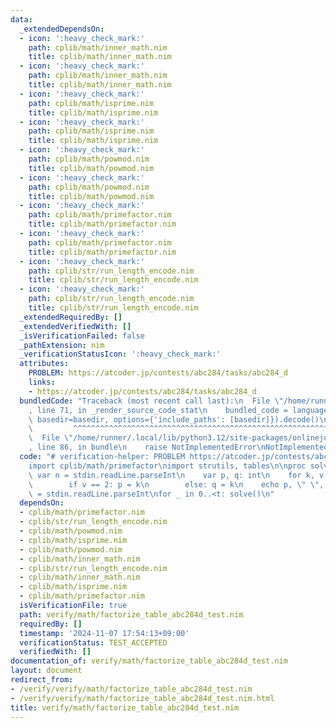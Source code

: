 ```yaml
---
data:
  _extendedDependsOn:
  - icon: ':heavy_check_mark:'
    path: cplib/math/inner_math.nim
    title: cplib/math/inner_math.nim
  - icon: ':heavy_check_mark:'
    path: cplib/math/inner_math.nim
    title: cplib/math/inner_math.nim
  - icon: ':heavy_check_mark:'
    path: cplib/math/isprime.nim
    title: cplib/math/isprime.nim
  - icon: ':heavy_check_mark:'
    path: cplib/math/isprime.nim
    title: cplib/math/isprime.nim
  - icon: ':heavy_check_mark:'
    path: cplib/math/powmod.nim
    title: cplib/math/powmod.nim
  - icon: ':heavy_check_mark:'
    path: cplib/math/powmod.nim
    title: cplib/math/powmod.nim
  - icon: ':heavy_check_mark:'
    path: cplib/math/primefactor.nim
    title: cplib/math/primefactor.nim
  - icon: ':heavy_check_mark:'
    path: cplib/math/primefactor.nim
    title: cplib/math/primefactor.nim
  - icon: ':heavy_check_mark:'
    path: cplib/str/run_length_encode.nim
    title: cplib/str/run_length_encode.nim
  - icon: ':heavy_check_mark:'
    path: cplib/str/run_length_encode.nim
    title: cplib/str/run_length_encode.nim
  _extendedRequiredBy: []
  _extendedVerifiedWith: []
  _isVerificationFailed: false
  _pathExtension: nim
  _verificationStatusIcon: ':heavy_check_mark:'
  attributes:
    PROBLEM: https://atcoder.jp/contests/abc284/tasks/abc284_d
    links:
    - https://atcoder.jp/contests/abc284/tasks/abc284_d
  bundledCode: "Traceback (most recent call last):\n  File \"/home/runner/.local/lib/python3.12/site-packages/onlinejudge_verify/documentation/build.py\"\
    , line 71, in _render_source_code_stat\n    bundled_code = language.bundle(stat.path,\
    \ basedir=basedir, options={'include_paths': [basedir]}).decode()\n          \
    \         ^^^^^^^^^^^^^^^^^^^^^^^^^^^^^^^^^^^^^^^^^^^^^^^^^^^^^^^^^^^^^^^^^^^^^^^^^^^^^^^^^\n\
    \  File \"/home/runner/.local/lib/python3.12/site-packages/onlinejudge_verify/languages/nim.py\"\
    , line 86, in bundle\n    raise NotImplementedError\nNotImplementedError\n"
  code: "# verification-helper: PROBLEM https://atcoder.jp/contests/abc284/tasks/abc284_d\n\
    import cplib/math/primefactor\nimport strutils, tables\n\nproc solve() =\n   \
    \ var n = stdin.readLine.parseInt\n    var p, q: int\n    for k, v in primefactor_table(n):\n\
    \        if v == 2: p = k\n        else: q = k\n    echo p, \" \", q\n\nvar t\
    \ = stdin.readLine.parseInt\nfor _ in 0..<t: solve()\n"
  dependsOn:
  - cplib/math/primefactor.nim
  - cplib/str/run_length_encode.nim
  - cplib/math/powmod.nim
  - cplib/math/isprime.nim
  - cplib/math/powmod.nim
  - cplib/math/inner_math.nim
  - cplib/str/run_length_encode.nim
  - cplib/math/inner_math.nim
  - cplib/math/isprime.nim
  - cplib/math/primefactor.nim
  isVerificationFile: true
  path: verify/math/factorize_table_abc284d_test.nim
  requiredBy: []
  timestamp: '2024-11-07 17:54:13+09:00'
  verificationStatus: TEST_ACCEPTED
  verifiedWith: []
documentation_of: verify/math/factorize_table_abc284d_test.nim
layout: document
redirect_from:
- /verify/verify/math/factorize_table_abc284d_test.nim
- /verify/verify/math/factorize_table_abc284d_test.nim.html
title: verify/math/factorize_table_abc284d_test.nim
---
```

